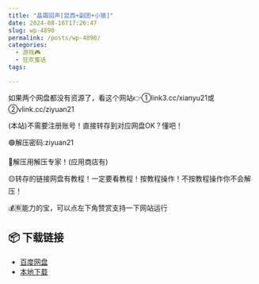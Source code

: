 ```yaml
---
title: "晶霜回声[昆西+副团+小狼]"
date: 2024-08-16T17:26:47
slug: wp-4890
permalink: /posts/wp-4890/
categories:
  - 游戏🎮
  - 狂欢蜜话
tags:

---
```


如果两个网盘都没有资源了，看这个网站👉①link3.cc/xianyu21或②vlink.cc/ziyuan21

(本站)不需要注册账号！直接转存到对应网盘OK？懂吧！

🟢解压密码:ziyuan21

🔵解压用解压专家！(应用商店有)

🟡转存的链接网盘有教程！一定要看教程！按教程操作！不按教程操作你不会解压！

💰🈶能力的宝，可以点左下角赞赏支持一下网站运行

## 📦 下载链接
- [百度网盘](https://blziyuan21.com/pay-download/4890?key=b1832e02e1&down_id=0)
- [本地下载](https://blziyuan21.com/pay-download/4890?key=b1832e02e1&down_id=1)

